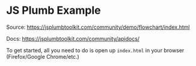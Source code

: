 JS Plumb Example
================

Source: https://jsplumbtoolkit.com/community/demo/flowchart/index.html

Docs: https://jsplumbtoolkit.com/community/apidocs/

To get started, all you need to do is open up `index.html` in your browser (Firefox/Google Chrome/etc.)
